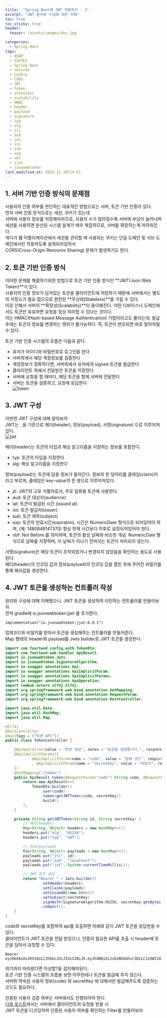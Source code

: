 ```yaml
---
title:  "Spring Boot에 JWT 적용하기 - 1"
excerpt: "JWT 원리와 구성에 대한 이해"
toc: true
toc_sticky: true
header:
  teaser: /assets/images/dev.jpg

categories:
  - Spring Boot
tags:
  - ASAP
  - 프로젝트
  - Spring Boot
  - session
  - cookie
  - CORS
  - JWT
  - token
  - stateless
  - scalability
  - HMAC
  - header
  - payload
  - signature
  - typ
  - alg
  - jti
  - aud
  - iat
  - iss
  - sub
  - exp
  - nbf
  - jjwt
  - jsonwebtoken
last_modified_at: 2022-11-28T14:51
---
```


## 1. 서버 기반 인증 방식의 문제점
사용자의 인증 여부를 판단하는 대표적인 방법으로는 서버, 토큰 기반 인증이 있다.  
먼저 서버 인증 방식으로는 세션, 쿠키가 있는데  
서버에 사용자 정보를 저장해야하므로, 사용자 수가 많아질수록 서버에 부담이 늘어나며  
세션을 사용하면 분산된 시스템 설계가 매우 복잡하므로, 서버를 확장하는게 어려워진다.  
게다가 웹 어플리케이션에서 세션을 관리할 때 사용되는 쿠키는 단일 도메인 및 서브 도메인에서만 작동하도록 설계되어있어서  
CORS(Cross-Origin Resource Sharing) 문제가 발생하기도 한다.  

## 2. 토큰 기반 인증 방식
이러한 문제를 해결하기위한 방법으로 토큰 기반 인증 방식인 **JWT(Json Web Token)**가 있다.  
사용자의 인증 정보가 담겨있는 토큰을 클라이언트에 저장하기 때문에 서버에서는 별도의 저장소가 필요 없으므로 완전한 **무상태(Stateless)**를 가질 수 있다.  
이로 인해서 서버의 **확장성(Scalability)**이 용이해진다. 어떤 디바이스나 도메인에서도 토큰만 유효하면 요청을 정상 처리할 수 있다는 것이다.  
이는 HMAC(Hash-based Message Authentication) 기법이라고도 불리는데, 발급 후에는 토큰의 정보를 변경하는 행위가 불가능하다. 즉, 토큰이 변조되면 바로 알아차릴 수 있다.  

토큰 기반 인증 시스템의 흐름은 다음과 같다.  
- 유저가 아이디와 비밀번호로 로그인을 한다  
- 서버측에서 해당 계정정보를 검증한다  
- 계정정보가 정확하다면, 서버측에서 유저에게 signed 토큰을 발급한다  
- 클라이언트 측에서 전달받은 토큰을 저장한다  
- 서버에 요청을 할 때마다, 해당 토큰을 함께 서버에 전달한다  
- 서버는 토큰을 검증하고, 요청에 응답한다  
![token]({{site.url}}/assets/images/20221128/token.png "token")

## 3. JWT 구성
이번엔 JWT 구성에 대해 알아보자  
JWT는 . 을 기준으로 헤더(header), 정보(payload), 서명(signature) 으로 이루어져 있다.  
![jwt]({{site.url}}/assets/images/20221128/jwt.png "jwt")

헤더(header)는 토큰의 타입과 해싱 알고리즘을 지정하는 정보를 포함한다.  
- typ: 토큰의 타입을 지정한다
- alg: 해싱 알고리즘을 지정한다

정보(payload)는 토큰에 담을 정보가 들어간다. 정보의 한 덩어리를 클레임(claim)이라고 부르며, 클레임은 key-value의 한 쌍으로 이루어져있다.  
- jti: JWT의 고유 식별자로서, 주로 일회용 토큰에 사용한다.
- aud: 토큰 대상자(audience)
- iat: 토큰이 발급된 시간 (issued at)
- iss: 토큰 발급자(issuer)
- sub: 토큰 제목(subject)
- exp: 토큰의 만료시간(expiraton), 시간은 NumericDate 형식으로 되어있어야 하며, (예: 1480849147370) 항상 현재 시간보다 이후로 설정되어있어야 한다.
- nbf: Not Before 를 의미하며, 토큰의 활성 날짜와 비슷한 개념. NumericDate 형식으로 날짜를 지정하며, 이 날짜가 지나기 전까지는 토큰이 처리되지 않는다.

서명(signature)은 해당 토큰이 조작되었거나 변경되지 않았음을 확인하는 용도로 사용된다.  
헤더(header)의 인코딩 값과 정보(payload)의 인코딩 값을 합친 후에 주어진 비밀키를 통해 해쉬값을 생성한다.  

## 4. JWT 토큰을 생성하는 컨트롤러 작성
원리와 구성에 대해 이해했으니, JWT 토큰을 생성하여 리턴하는 컨트롤러를 만들어보자  
먼저 gradle에 io.jsonwebtoken:jjwt 를 추가한다.  
```text
implementation("io.jsonwebtoken:jjwt:0.9.1")
```

업체코드와 비밀키를 받아서 토큰을 생성해주는 컨트롤러를 만들어준다.  
Map 형태의 header와 payload를 Jwts builder로 JWT 토큰을 생성한다.  
```java
import com.fourtwod.config.auth.TokenDto;
import com.fourtwod.web.handler.ApiResult;
import io.jsonwebtoken.Jwts;
import io.jsonwebtoken.SignatureAlgorithm;
import io.swagger.annotations.Api;
import io.swagger.annotations.ApiImplicitParam;
import io.swagger.annotations.ApiImplicitParams;
import io.swagger.annotations.ApiOperation;
import lombok.extern.slf4j.Slf4j;
import org.springframework.web.bind.annotation.GetMapping;
import org.springframework.web.bind.annotation.RequestParam;
import org.springframework.web.bind.annotation.RestController;

import java.util.Date;
import java.util.HashMap;
import java.util.Map;

@Slf4j
@RestController
@Api(tags = {"토큰 API"})
public class TokenController {

	@ApiOperation(value = "토큰 생성", notes = "토큰을 생성합니다.", response = ApiResult.class)
	@ApiImplicitParams({
			@ApiImplicitParam(name = "code", value = "업체 코드", required = true, dataType = "string", paramType = "query", defaultValue = "")
			, @ApiImplicitParam(name = "secretKey", value = "비밀키", required = true, dataType = "string", paramType = "query", defaultValue = "")
	})
	@GetMapping("/token")
	public ApiResult token(@RequestParam("code") String code, @RequestParam("secretKey") String secretKey) {
		return new ApiResult<>(
			TokenDto.builder()
				.user(code)
				.token(getJWTToken(code, secretKey))
				.build()
		);
	}

	private String getJWTToken(String id, String secretKey) {
		// 헤더(header)
		Map<String, Object> headers = new HashMap<>();
		headers.put("alg", "HS256");
		headers.put("typ", "JWT");

		// 정보(payload)
		Map<String, Object> payloads = new HashMap<>();
		payloads.put("jti", id);
		payloads.put("aud", "localhost");
		payloads.put("iat", System.currentTimeMillis());

		// JWT 토큰 생성
		return "Bearer " + Jwts.builder()
				.setHeader(headers)
				.setClaims(payloads)
				.setIssuedAt(new Date())
				.setSubject(secretKey)
				.signWith(SignatureAlgorithm.HS256, secretKey.getBytes())
				.compact();
	}
}
```

code와 secretKey를 포함하여 api를 호출하면 아래와 같이 JWT 토큰을 응답받을 수 있다.  
클라이언트가 JWT 토큰을 전달 받았으니, 인증이 필요한 API를 호출 시 header에 토큰을 담아서 요청할 수 있다.  
```text
Bearer eyJ0eXAiOiJKV1QiLCJhbGciOiJIUzI1NiJ9.eyJhdWQiOiJsb2NhbGhvc3QiLCJzdWIiOiI3ZThiNmUwZWMxOGNhMTdhOWZjNTRhMjA4NDg2NTZkMCIsImlhdCI6MTY2OTYxMjQ4MiwianRpIjoiZnJvbnQifQ.XHLMTiwn4iPvnzMCQVNRW60VYLWUh3vxBSsvycsEj7c
```

여기까지 따라왔다면 이상함?을 감지해야된다.  
토큰 기반 인증 시스템의 흐름을 보면 아무한테나 토큰을 발급해 주지 않는다.  
서버와 약속된 사용자 정보(code) 와 secretKey 에 대해서만 발급해주도록 검증하는 코드도 필요하다.  

인증된 사용자 검증 여부는 서버에서도 진행되어야 한다.  
[다음 포스트](https://hyot88.github.io/spring%20boot/20221129-jwt-2/)에서는 서버에서 클라이언트의 요청을 받을 시  
JWT 토큰을 디코딩하여 인증된 사용자 여부를 확인하는 Filter를 만들어보자